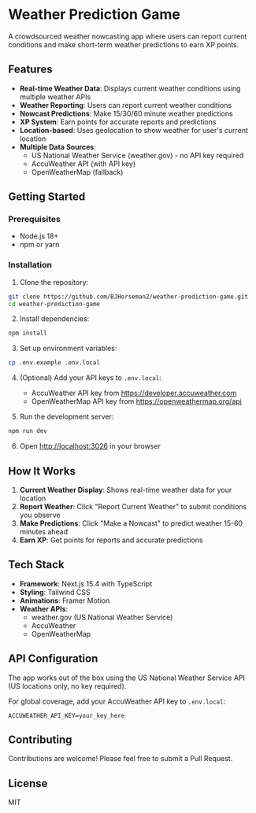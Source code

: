 # Weather Prediction Game

A crowdsourced weather nowcasting app where users can report current conditions and make short-term weather predictions to earn XP points.

## Features

- **Real-time Weather Data**: Displays current weather conditions using multiple weather APIs
- **Weather Reporting**: Users can report current weather conditions
- **Nowcast Predictions**: Make 15/30/60 minute weather predictions
- **XP System**: Earn points for accurate reports and predictions
- **Location-based**: Uses geolocation to show weather for user's current location
- **Multiple Data Sources**: 
  - US National Weather Service (weather.gov) - no API key required
  - AccuWeather API (with API key)
  - OpenWeatherMap (fallback)

## Getting Started

### Prerequisites

- Node.js 18+ 
- npm or yarn

### Installation

1. Clone the repository:
```bash
git clone https://github.com/BJHorseman2/weather-prediction-game.git
cd weather-prediction-game
```

2. Install dependencies:
```bash
npm install
```

3. Set up environment variables:
```bash
cp .env.example .env.local
```

4. (Optional) Add your API keys to `.env.local`:
   - AccuWeather API key from https://developer.accuweather.com
   - OpenWeatherMap API key from https://openweathermap.org/api

5. Run the development server:
```bash
npm run dev
```

6. Open [http://localhost:3026](http://localhost:3026) in your browser

## How It Works

1. **Current Weather Display**: Shows real-time weather data for your location
2. **Report Weather**: Click "Report Current Weather" to submit conditions you observe
3. **Make Predictions**: Click "Make a Nowcast" to predict weather 15-60 minutes ahead
4. **Earn XP**: Get points for reports and accurate predictions

## Tech Stack

- **Framework**: Next.js 15.4 with TypeScript
- **Styling**: Tailwind CSS
- **Animations**: Framer Motion
- **Weather APIs**: 
  - weather.gov (US National Weather Service)
  - AccuWeather
  - OpenWeatherMap

## API Configuration

The app works out of the box using the US National Weather Service API (US locations only, no key required).

For global coverage, add your AccuWeather API key to `.env.local`:
```
ACCUWEATHER_API_KEY=your_key_here
```

## Contributing

Contributions are welcome! Please feel free to submit a Pull Request.

## License

MIT
